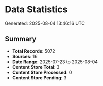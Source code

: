 # Data Statistics

Generated: 2025-08-04 13:46:16 UTC

## Summary

- **Total Records**: 5072
- **Sources**: 16
- **Date Range**: 2025-07-23 to 2025-08-04
- **Content Store Total**: 3
- **Content Store Processed**: 0
- **Content Store Pending**: 3
